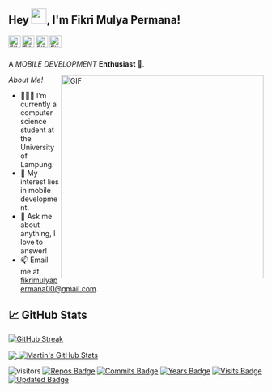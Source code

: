 <h2 title="hehehe"> Hey <img src="https://raw.githubusercontent.com/MartinHeinz/MartinHeinz/master/wave.gif" width="30px">,
 I'm Fikri Mulya Permana!</h2>

<a href="https://www.linkedin.com/in/fikri-mulya-permana-375419174/">
  <img align="left" alt="Fikri's LinkedIn" width="24px" src="https://cdn.jsdelivr.net/npm/simple-icons@v3/icons/linkedin.svg" />
</a>
<a href="https://www.instagram.com/fikrimulyap23/">
  <img align="left" alt="Fikri's Instagram" width="24px" src="https://cdn.jsdelivr.net/npm/simple-icons@v3/icons/instagram.svg" />
</a>
<a href="https://www.facebook.com/fikrimulyapermana">
  <img align="left" alt="Fikri's Facebook" width="24px" src="https://cdn.jsdelivr.net/npm/simple-icons@v3/icons/facebook.svg" />
</a>
<a href="https://twitter.com/">
  <img align="left" alt="Fikri's Twitter" width="24px" src="https://cdn.jsdelivr.net/npm/simple-icons@3.13.0/icons/twitter.svg" />
</a>

<br />
<br />

A *MOBILE DEVELOPMENT* **Enthusiast** 🚀.
 

  <img align="right" alt="GIF" src="https://media0.giphy.com/media/aNqEFrYVnsS52/giphy.gif?cid=790b7611b99dd0a049f5bd3eac026b6c064f29e11c22ff66&rid=giphy.gif&ct=gf" width='400px'/>

*About Me!*

- 👨🏽‍💻 I’m currently a computer science student at the University of Lampung.
- 🌱 My interest lies in mobile development.
- 💬 Ask me about anything, I love to answer!
- 📫 Email me at [fikrimulyapermana00@gmail.com](mailto:fikrimulyapermana00@gmail.com).

## &#x1f4c8; GitHub Stats
[![GitHub Streak](https://github-readme-streak-stats.herokuapp.com/?user=fikrimulya23&theme=graywhite&count_private=true)](https://git.io/streak-stats)

<a href="https://github.com/Fikrimulya23/Fikrimulya23">
  <img align="center" src="https://github-readme-stats.vercel.app/api/top-langs/?username=Fikrimulya23&hide=java,html,tex&title_color=ffffff&text_color=c9cacc&icon_color=2bbc8a&bg_color=1d1f21&langs_count=3" />
</a>
<a href="https://github.com/Fikrimulya23/Fikrimulya23">
  <img align="center" src="https://github-readme-stats.vercel.app/api?username=Fikrimulya23&show_icons=true&line_height=27&count_private=true&title_color=9225da&text_color=ffffff&icon_color=9225da&bg_color=1d1f21" alt="Martin's GitHub Stats" />
</a> 


![visitors](https://visitor-badge.glitch.me/badge?page_id=fikrimulya23&left_color=grey&right_color=purple)
[![Repos Badge](https://badges.pufler.dev/repos/fikrimulya23)](https://badges.pufler.dev)
[![Commits Badge](https://badges.pufler.dev/commits/monthly/fikrimulya23)](https://badges.pufler.dev)
[![Years Badge](https://badges.pufler.dev/years/fikrimulya23)](https://badges.pufler.dev)
[![Visits Badge](https://badges.pufler.dev/visits/fikrimulya23/fikrimulya23)](https://badges.pufler.dev)
[![Updated Badge](https://badges.pufler.dev/updated/fikrimulya23/fikrimulya23)](https://badges.pufler.dev)

<!-- 
# Hello! <img src="https://raw.githubusercontent.com/MartinHeinz/MartinHeinz/master/wave.gif" width="30px">

My name is Martin Heinz and I'm a software developer/DevOps engineer. I'm from Slovakia, living in Bratislava and currently working at IBM. You can find me on [![Twitter][1.2]][1],  or on [![LinkedIn][3.2]][3].

## &#x270d; Blog & Writing

Apart from coding, I also maintain a blog - you can find my articles on my website at [martinheinz.dev](https://martinheinz.dev/) as well as on [Medium](https://medium.com/@martin.heinz) and [DEV.to](https://dev.to/martinheinz).

## 🔧 Technologies & Tools
![](https://img.shields.io/badge/OS-Linux-informational?style=flat&logo=linux&logoColor=white&color=2bbc8a)
![](https://img.shields.io/badge/Editor-IntelliJ_IDEA-informational?style=flat&logo=intellij-idea&logoColor=white&color=2bbc8a)
![](https://img.shields.io/badge/Code-Python-informational?style=flat&logo=python&logoColor=white&color=2bbc8a)
![](https://img.shields.io/badge/Code-JavaScript-informational?style=flat&logo=javascript&logoColor=white&color=2bbc8a)
![](https://img.shields.io/badge/Code-Golang-informational?style=flat&logo=go&logoColor=white&color=2bbc8a)
![](https://img.shields.io/badge/Code-Make-informational?style=flat&logo=cmake&logoColor=white&color=2bbc8a)
![](https://img.shields.io/badge/Code-Vue-informational?style=flat&logo=vue.js&logoColor=white&color=2bbc8a)
![](https://img.shields.io/badge/Shell-Bash-informational?style=flat&logo=gnu-bash&logoColor=white&color=2bbc8a)
![](https://img.shields.io/badge/Tools-PostgreSQL-informational?style=flat&logo=postgresql&logoColor=white&color=2bbc8a)
![](https://img.shields.io/badge/Tools-Docker-informational?style=flat&logo=docker&logoColor=white&color=2bbc8a)
![](https://img.shields.io/badge/Tools-Kubernetes-informational?style=flat&logo=kubernetes&logoColor=white&color=2bbc8a)
![](https://img.shields.io/badge/Tools-Red_Hat_OpenShift-informational?style=flat&logo=red-hat-open-shift&logoColor=white&color=2bbc8a)
![](https://img.shields.io/badge/Cloud-Digital_Ocean-informational?style=flat&logo=digitalocean&logoColor=white&color=2bbc8a) -->
